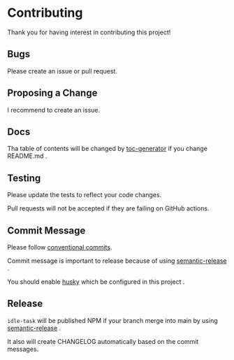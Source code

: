 # Contributing

Thank you for having interest in contributing this project!

## Bugs

Please create an issue or pull request.

## Proposing a Change

I recommend to create an issue. 

## Docs

Tha table of contents will be changed by [toc-generator](https://github.com/technote-space/toc-generator) if you change README.md .  

## Testing

Please update the tests to reflect your code changes.

Pull requests will not be accepted if they are failing on GitHub actions.

## Commit Message

Please follow [conventional commits](https://github.com/conventional-changelog/commitlint/tree/master/%40commitlint/config-conventional).

Commit message is important to release because of using [semantic-release](https://github.com/semantic-release/semantic-release) .

You should enable [husky](https://github.com/typicode/husky) which be configured in this project .

## Release

`idle-task` will be published NPM if your branch merge into main by using [semantic-release](https://github.com/semantic-release/semantic-release) .

It also will create CHANGELOG automatically based on the commit messages.